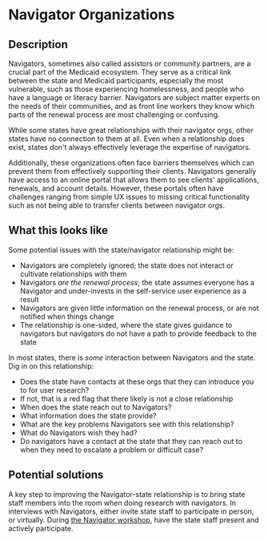 # Navigator Organizations

## Description

Navigators, sometimes also called assistors or community partners, are a crucial part of the Medicaid ecosystem. They serve as a critical link between the state and Medicaid participants, especially the most vulnerable, such as those experiencing homelessness, and people who have a language or literacy barrier. Navigators are subject matter experts on the needs of their communities, and as front line workers they know which parts of the renewal process are most challenging or confusing.

While some states have great relationships with their navigator orgs, other states have no connection to them at all. Even when a relationship does exist, states don't always effectively leverage the expertise of navigators. 

Additionally, these organizations often face barriers themselves which can prevent them from effectively supporting their clients. Navigators generally have access to an online portal that allows them to see clients' applications, renewals, and account details. However, these portals often have challenges ranging from simple UX issues to missing critical functionality such as not being able to transfer clients between navigator orgs.


## What this looks like
Some potential issues with the state/navigator relationship might be:
  - Navigators are completely ignored; the state does not interact or cultivate relationships with them
  - Navigators _are the renewal process_; the state assumes everyone has a Navigator and under-invests in the self-service user experience as a result
  - Navigators are given little information on the renewal process, or are not notified when things change
  - The relationship is one-sided, where the state gives guidance to navigators but navigators do not have a path to provide feedback to the state

In most states, there is _some_ interaction between Navigators and the state. Dig in on this relationship:
  - Does the state have contacts at these orgs that they can introduce you to for user research?
  -   If not, that is a red flag that there likely is not a close relationship
  - When does the state reach out to Navigators?
  - What information does the state provide?
  - What are the key problems Navigators see with this relationship?
  - What do Navigators wish they had?
  - Do navigators have a contact at the state that they can reach out to when they need to escalate a problem or difficult case?

## Potential solutions

A key step to improving the Navigator-state relationship is to bring state staff members into the room when doing research with navigators. In interviews with Navigators, either invite state staff to participate in person, or virtually. During [the Navigator workshop](../workshops-and-meetings.md), have the state staff present and actively participate.
